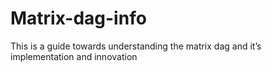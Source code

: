 # Matrix-dag-info
This is a guide towards understanding the matrix dag and it’s implementation and innovation  
